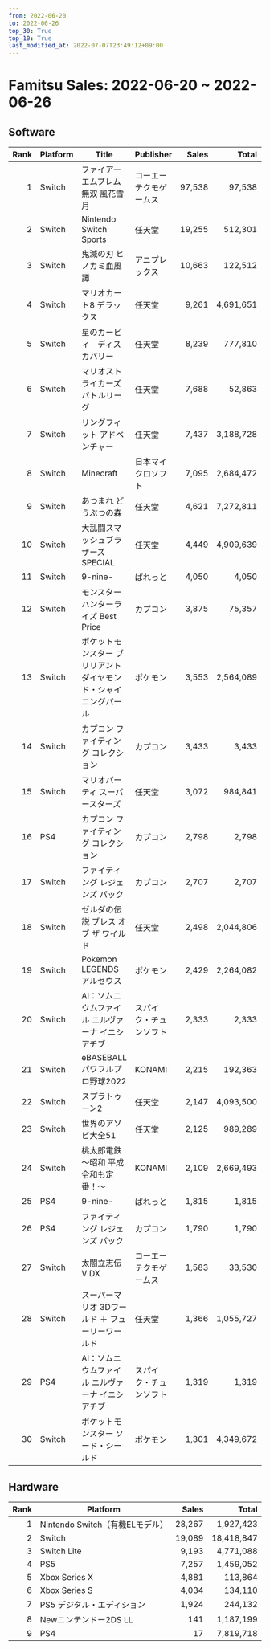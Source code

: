 ```yaml
---
from: 2022-06-20
to: 2022-06-26
top_30: True
top_10: True
last_modified_at: 2022-07-07T23:49:12+09:00
---
```

# Famitsu Sales: 2022-06-20 ~ 2022-06-26
## Software
| Rank | Platform | Title | Publisher | Sales | Total | Rate | New |
| -: | -- | -- | -- | -: | -: | -: | -- |
| 1 | Switch | ファイアーエムブレム無双 風花雪月 | コーエーテクモゲームス | 97,538 | 97,538 | 40% | **New** |
| 2 | Switch | Nintendo Switch Sports | 任天堂 | 19,255 | 512,301 | 20% |  |
| 3 | Switch | 鬼滅の刃 ヒノカミ血風譚 | アニプレックス | 10,663 | 122,512 | 40% |  |
| 4 | Switch | マリオカート8 デラックス | 任天堂 | 9,261 | 4,691,651 | 20% |  |
| 5 | Switch | 星のカービィ　ディスカバリー | 任天堂 | 8,239 | 777,810 | 20% |  |
| 6 | Switch | マリオストライカーズ　バトルリーグ | 任天堂 | 7,688 | 52,863 | 40% |  |
| 7 | Switch | リングフィット アドベンチャー | 任天堂 | 7,437 | 3,188,728 | 20% |  |
| 8 | Switch | Minecraft | 日本マイクロソフト | 7,095 | 2,684,472 | 20% |  |
| 9 | Switch | あつまれ どうぶつの森 | 任天堂 | 4,621 | 7,272,811 | 20% |  |
| 10 | Switch | 大乱闘スマッシュブラザーズ SPECIAL | 任天堂 | 4,449 | 4,909,639 | 20% |  |
| 11 | Switch | 9-nine- | ぱれっと | 4,050 | 4,050 | 40% | **New** |
| 12 | Switch | モンスターハンターライズ Best Price | カプコン | 3,875 | 75,357 | 20% |  |
| 13 | Switch | ポケットモンスター ブリリアントダイヤモンド・シャイニングパール | ポケモン | 3,553 | 2,564,089 | 20% |  |
| 14 | Switch | カプコン ファイティング コレクション | カプコン | 3,433 | 3,433 | 80% | **New** |
| 15 | Switch | マリオパーティ スーパースターズ | 任天堂 | 3,072 | 984,841 | 20% |  |
| 16 | PS4 | カプコン ファイティング コレクション | カプコン | 2,798 | 2,798 | 80% | **New** |
| 17 | Switch | ファイティング レジェンズ パック | カプコン | 2,707 | 2,707 | 40% | **New** |
| 18 | Switch | ゼルダの伝説 ブレス オブ ザ ワイルド | 任天堂 | 2,498 | 2,044,806 | 20% |  |
| 19 | Switch | Pokemon LEGENDS アルセウス | ポケモン | 2,429 | 2,264,082 | 20% |  |
| 20 | Switch | AI：ソムニウムファイル ニルヴァーナ イニシアチブ | スパイク・チュンソフト | 2,333 | 2,333 | 60% | **New** |
| 21 | Switch | eBASEBALLパワフルプロ野球2022 | KONAMI | 2,215 | 192,363 | 20% |  |
| 22 | Switch | スプラトゥーン2 | 任天堂 | 2,147 | 4,093,500 | 20% |  |
| 23 | Switch | 世界のアソビ大全51 | 任天堂 | 2,125 | 989,289 | 20% |  |
| 24 | Switch | 桃太郎電鉄 〜昭和 平成 令和も定番！〜 | KONAMI | 2,109 | 2,669,493 | 20% |  |
| 25 | PS4 | 9-nine- | ぱれっと | 1,815 | 1,815 | 40% | **New** |
| 26 | PS4 | ファイティング レジェンズ パック | カプコン | 1,790 | 1,790 | 40% | **New** |
| 27 | Switch | 太閤立志伝V DX | コーエーテクモゲームス | 1,583 | 33,530 | 20% |  |
| 28 | Switch | スーパーマリオ 3Dワールド ＋ フューリーワールド | 任天堂 | 1,366 | 1,055,727 | 20% |  |
| 29 | PS4 | AI：ソムニウムファイル ニルヴァーナ イニシアチブ | スパイク・チュンソフト | 1,319 | 1,319 | 60% | **New** |
| 30 | Switch | ポケットモンスター ソード・シールド | ポケモン | 1,301 | 4,349,672 | 20% |  |

## Hardware
| Rank | Platform | Sales | Total |
| -: | -- | -: | -: |
| 1 | Nintendo Switch（有機ELモデル） | 28,267 | 1,927,423 |
| 2 | Switch | 19,089 | 18,418,847 |
| 3 | Switch Lite | 9,193 | 4,771,088 |
| 4 | PS5 | 7,257 | 1,459,052 |
| 5 | Xbox Series X | 4,881 | 113,864 |
| 6 | Xbox Series S | 4,034 | 134,110 |
| 7 | PS5 デジタル・エディション | 1,924 | 244,132 |
| 8 | Newニンテンドー2DS LL | 141 | 1,187,199 |
| 9 | PS4 | 17 | 7,819,718 |